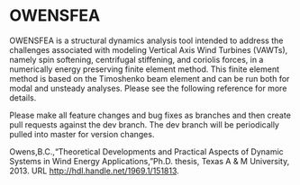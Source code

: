 # OWENSFEA

OWENSFEA is a structural dynamics analysis tool intended to address the challenges associated with modeling Vertical Axis Wind Turbines (VAWTs), namely spin softening, centrifugal stiffening, and coriolis forces, in a numerically energy preserving finite element method.  This finite element method is based on the Timoshenko beam element and can be run both for modal and unsteady analyses. Please see the following reference for more details.

Please make all feature changes and bug fixes as branches and then create pull requests against the dev branch.  The dev branch will be periodically pulled into master for version changes.

 Owens,B.C.,“Theoretical Developments and Practical Aspects of Dynamic Systems in Wind Energy Applications,”Ph.D. thesis, Texas A & M University, 2013. URL http://hdl.handle.net/1969.1/151813.
